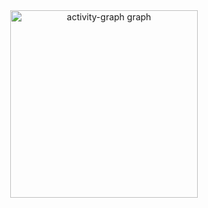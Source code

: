 <div align="center">
  <img src="https://github-readme-activity-graph.vercel.app/graph?username=Prithvik1&radius=16&theme=react&area=true&order=5" height="300" alt="activity-graph graph"  />
</div>

###
